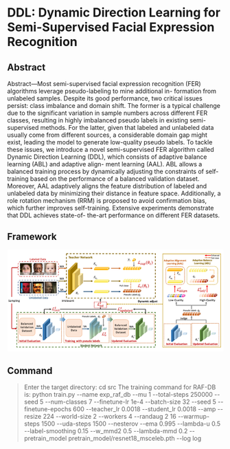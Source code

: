 # DDL: Dynamic Direction Learning for Semi-Supervised Facial Expression Recognition
## Abstract
Abstract—Most semi-supervised facial expression recognition (FER) algorithms leverage pseudo-labeling to mine additional in- formation from unlabeled samples. Despite its good performance, two critical issues persist: class imbalance and domain shift. The former is a typical challenge due to the significant variation in sample numbers across different FER classes, resulting in highly imbalanced pseudo labels in existing semi-supervised methods. For the latter, given that labeled and unlabeled data usually come from different sources, a considerable domain gap might exist, leading the model to generate low-quality pseudo labels. To tackle these issues, we introduce a novel semi-supervised FER algorithm called Dynamic Direction Learning (DDL), which consists of adaptive balance learning (ABL) and adaptive align- ment learning (AAL). ABL allows a balanced training process by dynamically adjusting the constraints of self-training based on the performance of a balanced validation dataset. Moreover, AAL adaptively aligns the feature distribution of labeled and unlabeled data by minimizing their distance in feature space. Additionally, a role rotation mechanism (RRM) is proposed to avoid confirmation bias, which further improves self-training. Extensive experiments demonstrate that DDL achieves state-of- the-art performance on different FER datasets.
## Framework
![img](DDL_network.png)
## Command
> Enter the target directory:
>   cd src
> The training command for RAF-DB is:
>   python train.py --name exp_raf_db --mu 1 --total-steps 250000 --seed 5 --num-classes 7 --finetune-lr 1e-4 --batch-size 32 --seed 5  --finetune-epochs 600  --teacher_lr 0.0018 --student_lr 0.0018 --amp --resize 224 --world-size 2 --workers 4 --randaug 2 16 --warmup-steps 1500 --uda-steps 1500 --nesterov --ema 0.995 --lambda-u 0.5 --label-smoothing 0.15 --w_mmd2 0.5 --lambda-mmd 0.2 --pretrain_model pretrain_model/resnet18_msceleb.pth --log log 
